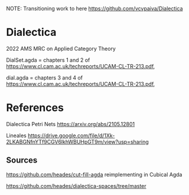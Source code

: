 NOTE: Transitioning work to here https://github.com/vcvpaiva/Dialectica

# Dialectica

2022 AMS MRC on Applied Category Theory


DialSet.agda = chapters 1 and 2 of https://www.cl.cam.ac.uk/techreports/UCAM-CL-TR-213.pdf,

dial.agda = chapters 3 and 4 of https://www.cl.cam.ac.uk/techreports/UCAM-CL-TR-213.pdf,


# References

Dialectica Petri Nets https://arxiv.org/abs/2105.12801

Lineales https://drive.google.com/file/d/1Xk-2LKABGNfnYTf9CGV6lkhWBUHpGT9m/view?usp=sharing


## Sources
https://github.com/heades/cut-fill-agda
reimplementing in Cubical Agda

https://github.com/heades/dialectica-spaces/tree/master

